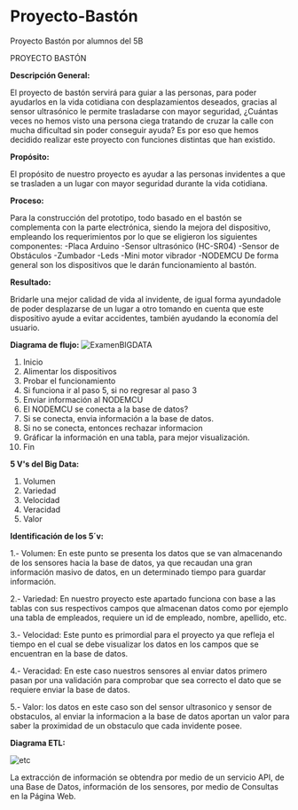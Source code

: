 # Proyecto-Bastón
Proyecto Bastón por alumnos del 5B

PROYECTO BASTÓN

**Descripción General:**

El proyecto de bastón servirá para guiar a las personas, para poder ayudarlos en la vida cotidiana con desplazamientos deseados, gracias al sensor ultrasónico le permite trasladarse con mayor seguridad, ¿Cuántas veces no hemos visto una persona ciega tratando de cruzar la calle con mucha dificultad sin poder conseguir ayuda? Es por eso que hemos decidido realizar este proyecto con funciones distintas que han existido.


**Propósito:**

El propósito de nuestro proyecto es ayudar a las personas invidentes a que se trasladen a un lugar con mayor seguridad durante la vida cotidiana.


**Proceso:**

Para la construcción del prototipo, todo basado en el bastón se complementa con la parte electrónica, siendo la mejora del dispositivo, empleando los requerimientos por lo que se eligieron los siguientes componentes:
-Placa Arduino
-Sensor ultrasónico (HC-SR04)
-Sensor de Obstáculos
-Zumbador
-Leds
-Mini motor vibrador
-NODEMCU
De forma general son los dispositivos que le darán funcionamiento al bastón.


**Resultado:**

Bridarle una mejor calidad de vida al invidente, de igual forma ayundadole de poder desplazarse de un lugar a otro tomando en cuenta que este dispositivo ayude a evitar accidentes, también ayudando la economía del usuario.

**Diagrama de flujo:**
![ExamenBIGDATA](https://user-images.githubusercontent.com/78035184/105901408-f43fc680-5fe2-11eb-977b-9a69cca02367.png)
1. Inicio
2. Alimentar los dispositivos
3. Probar el funcionamiento
4. Si funciona ir al paso 5, si no regresar al paso 3
5. Enviar información al NODEMCU
6. El NODEMCU se conecta a la base de datos?
7. Si se conecta, envia información a la base de datos.
8. Si no se conecta, entonces rechazar informacion
9. Gráficar la información en una tabla, para mejor visualización.
10. Fin

**5 V's del Big Data:**
1. Volumen
2. Variedad
3. Velocidad
4. Veracidad
5. Valor

**Identificación de los 5´v:**

1.- Volumen: En este punto se presenta los datos que se van almacenando de los sensores hacia la base de datos, ya que recaudan una gran información masivo de datos, en un determinado tiempo para guardar información.
 
2.- Variedad: En nuestro proyecto este apartado funciona con base a las tablas con sus respectivos campos que almacenan datos como por ejemplo una tabla de empleados, requiere un id de empleado, nombre, apellido, etc.

3.- Velocidad: Este punto es primordial para el proyecto ya que refleja el tiempo en el cual se debe visualizar los datos en los campos que se encuentran en la base de datos.

4.- Veracidad: En este caso nuestros sensores al enviar datos primero pasan por una validación para comprobar que sea correcto el dato que se requiere enviar  la base de datos.

5.- Valor: los datos en este caso son del sensor ultrasonico y sensor de obstaculos, al enviar la informacion a la base de datos aportan un valor para saber la proximidad de un obstaculo que cada invidente posee.


**Diagrama ETL:**

![etc](https://user-images.githubusercontent.com/78035004/105899971-07ea2d80-5fe1-11eb-918c-f1840dcaa42d.png)

La extracción de información se obtendra por medio de un servicio API, de una Base de Datos, información de los sensores, por medio de Consultas en la Página Web.

